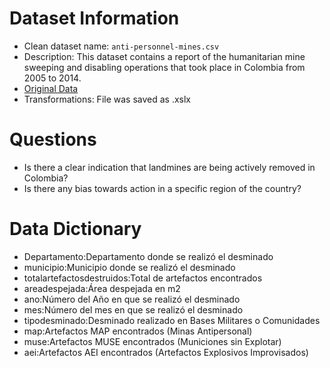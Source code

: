 # Dataset Information

- Clean dataset name: `anti-personnel-mines.csv`
- Description: This dataset contains a report of the humanitarian mine sweeping and disabling operations that took place in Colombia from 2005 to 2014.
- [Original Data](http://datosabiertoscolombia.cloudapp.net/frm/catalogo/frmCatalogo.aspx?dsId=62235)
- Transformations: File was saved as .xslx

# Questions

- Is there a clear indication that landmines are being actively removed in Colombia?
- Is there any bias towards action in a specific region of the country?


# Data Dictionary

- Departamento:Departamento donde se realizó el desminado
- municipio:Municipio donde se realizó el desminado
- totalartefactosdestruidos:Total de artefactos encontrados
- areadespejada:Área despejada en m2
- ano:Número del Año en que se realizó el desminado
- mes:Número del mes en que se realizó el desminado
- tipodesminado:Desminado realizado en Bases Militares o Comunidades
- map:Artefactos MAP encontrados (Minas Antipersonal)
- muse:Artefactos MUSE encontrados (Municiones sin Explotar)
- aei:Artefactos AEI encontrados (Artefactos Explosivos Improvisados)